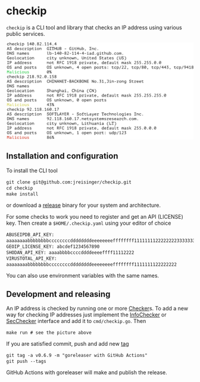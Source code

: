 # checkip

`checkip` is a CLI tool and library that checks an IP address using various
public services.

<img src="checkip.png" width="600">

## Installation and configuration

To install the CLI tool

```
git clone git@github.com:jreisinger/checkip.git
cd checkip
make install
```

or download a [release](https://github.com/jreisinger/checkip/releases)
binary for your system and architecture.

For some checks to work you need to register and get an API (LICENSE) key.
Then create a `$HOME/.checkip.yaml` using your editor of choice

```
ABUSEIPDB_API_KEY: aaaaaaaabbbbbbbbccccccccddddddddeeeeeeeeffffffff11111111222222223333333344444444
GEOIP_LICENSE_KEY: abcdef1234567890
SHODAN_API_KEY: aaaabbbbccccddddeeeeffff11112222
VIRUSTOTAL_API_KEY: aaaaaaaabbbbbbbbccccccccddddddddeeeeeeeeffffffff1111111122222222
```

You can also use environment variables with the same names.

## Development and releasing

An IP address is checked by running one or more
[Checker](https://pkg.go.dev/github.com/jreisinger/checkip#Checker)s. To add
a new way for checking IP addresses just implement the
[InfoChecker](https://pkg.go.dev/github.com/jreisinger/checkip#InfoChecker)
or [SecChecker](https://pkg.go.dev/github.com/jreisinger/checkip#SecChecker)
interface and add it to `cmd/checkip.go`. Then

```
make run # see the picture above
```

If you are satisfied commit, push and add new [tag](https://reisinge.net/notes/prog/git#tags)

```
git tag -a v0.6.9 -m "goreleaser with GitHub Actions"
git push --tags
```

GitHub Actions with goreleaser will make and publish the release.